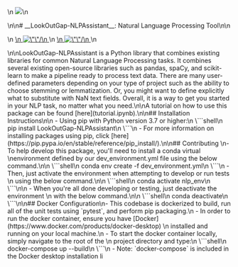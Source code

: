 <p align=\"center\">\n  <img width=\"250\" src=\"https://github.com/LookOutGap/LookOutGap-NLPAssistant/raw/main/images/nlplogo.png\">\n</p>\n\n# __LookOutGap-NLPAssistant__: Natural Language Processing Tool\n\n<p>\n <a href=\"https://github.com/LookOutGap/LookOutGap-NLPAssistant/actions\">\n   <img src=\"https://github.com/LookOutGap/LookOutGap-NLPAssistant/workflows/Build,%20Test,%20and%20Package/badge.svg\" alt=\"\"/>\n </a>\n <a href=\"https://codecov.io/gh/LookOutGap/LookOutGap-NLPAssistant\">\n   <img src=\"https://codecov.io/gh/LookOutGap/LookOutGap-NLPAssistant/branch/main/graph/badge.svg?token=hFbF8ID1Na\" alt=\"\"/>\n </a>\n</p>\n\nLookOutGap-NLPAssistant is a Python library that combines existing libraries for common Natural Language Processing tasks. It combines several existing open-source libraries such as pandas, spaCy, and scikit-learn to make a pipeline ready to process text data. There are many user-defined parameters depending on your type of project such as the ability to choose stemming or lemmatization. Or, you might want to define explicitly what to substitute with NaN text fields. Overall, it is a way to get you started in your NLP task, no matter what you need.\n\nA tutorial on how to use this package can be found [here](tutorial.ipynb).\n\n## Installation Instructions\n\n   - Using pip with Python version 3.7 or higher:\n        \```shell\n        pip install LookOutGap-NLPAssistant\n        \```\n   - For more information on installing packages using pip, click [here](https://pip.pypa.io/en/stable/reference/pip_install/).\n\n## Contributing \n- To help develop this package, you'll need to install a conda virtual \nenvironment defined by our dev_environment.yml file using the below command.\n\n  \```shell\n  conda env create -f dev_environment.yml\n  \```\n  - Then, just activate the environment when attempting to develop or run tests \n  using the below command.\n\n    \```shell\n    conda activate nlp_env\n    \```\n\n  - When you're all done developing or testing, just deactivate the environment \n  with the below command.\n\n    \```shell\n    conda deactivate\n    \```\n\n## Docker Configuration\n- This codebase is dockerized to build, run all of the unit tests using `pytest`, and perform pip packaging.\n  - In order to run the docker container, ensure you have [Docker](https://www.docker.com/products/docker-desktop) \n  installed and running on your local machine.\n  - To start the docker container locally, simply navigate to the root of the \n  project directory and type:\n  \```shell\n  docker-compose up --build\n  \```\n  - Note: `docker-compose` is included in the Docker desktop installation li